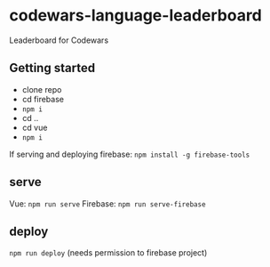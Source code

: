# codewars-language-leaderboard
Leaderboard for Codewars

## Getting started
* clone repo
* cd firebase
* `npm i`
* cd ..
* cd vue
* `npm i`

If serving and deploying firebase:
`npm install -g firebase-tools`

## serve
Vue: `npm run serve`
Firebase: `npm run serve-firebase`

## deploy
`npm run deploy` (needs permission to firebase project)